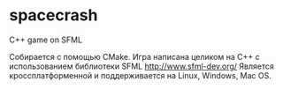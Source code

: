 # spacecrash
C++ game on SFML

Собирается с помощью CMake.
Игра написана целиком на С++ с использованием библиотеки SFML http://www.sfml-dev.org/
Является кроссплатформенной и поддерживается на Linux, Windows, Mac OS.
